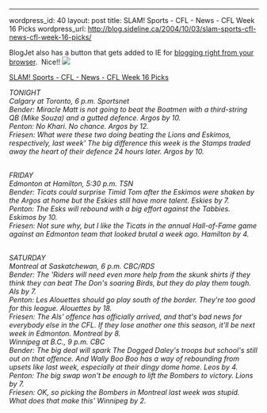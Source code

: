 --- 
wordpress_id: 40
layout: post
title: SLAM! Sports - CFL - News - CFL Week 16 Picks
wordpress_url: http://blog.sideline.ca/2004/10/03/slam-sports-cfl-news-cfl-week-16-picks/

<p>BlogJet also has a button that gets added to IE for <a href="http://blogjet.com/screenshots/show.php'n=8">blogging right from your browser</a>.  Nice!! <img src="http://my.aream.ca/blogs/images/smile19.gif" /></p><p><a href="http://slam.canoe.ca/Slam/Football/CFL/News/2004/09/29/648477.html">SLAM! Sports - CFL - News - CFL Week 16 Picks</a></p><p><em>TONIGHT <br />Calgary at Toronto, 6 p.m. Sportsnet <br />Bender: Miracle Matt is not going to beat the Boatmen with a third-string QB (Mike Souza) and a gutted defence. Argos by 10. <br />Penton: No Khari. No chance. Argos by 12. <br />Friesen: What were these two doing beating the Lions and Eskimos, respectively, last week' The big difference this week is the Stamps traded away the heart of their defence 24 hours later. Argos by 10. </em></p><em><p><br />FRIDAY <br />Edmonton at Hamilton, 5:30 p.m. TSN <br />Bender: Ticats could surprise Timid Tom after the Eskimos were shaken by the Argos at home but the Eskies still have more talent. Eskies by 7. <br />Penton: The Esks will rebound with a big effort against the Tabbies. Eskimos by 10. <br />Friesen: Not sure why, but I like the Ticats in the annual Hall-of-Fame game against an Edmonton team that looked brutal a week ago. Hamilton by 4. </p><p><br />SATURDAY <br />Montreal at Saskatchewan, 6 p.m. CBC/RDS <br />Bender: The 'Riders will need even more help from the skunk shirts if they think they can beat The Don's soaring Birds, but they do play them tough. Als by 7. <br />Penton: Les Alouettes should go play south of the border. They're too good for this league. Alouettes by 18. <br />Friesen: The Als' offence has officially arrived, and that's bad news for everybody else in the CFL. If they lose another one this season, it'll be next week in Edmonton. Montreal by 8. <br />Winnipeg at B.C., 9 p.m. CBC <br />Bender: The big deal will spark The Dogged Daley's troops but school's still out on that offence. And Wally Boo Boo has a way of rebounding from upsets like last week, especially at their dingy dome home. Leos by 4. <br />Penton: The big swap won't be enough to lift the Bombers to victory. Lions by 7. <br />Friesen: OK, so picking the Bombers in Montreal last week was stupid. What does that make this' Winnipeg by 2. </p></em>
